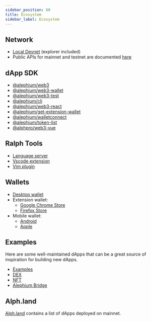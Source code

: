 ```yaml
---
sidebar_position: 60
title: Ecosystem
sidebar_label: Ecosystem
---
```


## Network

- [Local Devnet](https://github.com/alephium/alephium-stack#devnet) (explorer included)
- Public APIs for mainnet and testnet are documented [here](/infrastructure/public-services#api-aliases)

## dApp SDK

- [@alephium/web3](https://www.npmjs.com/package/@alephium/web3)
- [@alephium/web3-wallet](https://www.npmjs.com/package/@alephium/web3-wallet)
- [@alephium/web3-test](https://www.npmjs.com/package/@alephium/web3-test)
- [@alephium/cli](https://www.npmjs.com/package/@alephium/cli)
- [@alephium/web3-react](https://www.npmjs.com/package/@alephium/web3-react)
- [@alephium/get-extension-wallet](https://www.npmjs.com/package/@alephium/get-extension-wallet)
- [@alephium/walletconnect](https://www.npmjs.com/package/@alephium/walletconnect-provider)
- [@alephium/token-list](https://www.npmjs.com/package/@alephium/token-list)
- [@alphpro/web3-vue](https://www.npmjs.com/package/@alphpro/web3-vue)

## Ralph Tools

- [Language server](https://github.com/alephium/ralph-lsp)
- [Vscode extension](https://marketplace.visualstudio.com/items?itemName=alephium.ralph-vscode-alephium)
- [Vim plugin ](https://github.com/tdroxler/ralph.vim)

## Wallets

- [Desktop wallet](https://github.com/alephium/desktop-wallet/releases/latest)
- Extension wallet:
  - [Google Chrome Store](https://chrome.google.com/webstore/detail/alephium-extension-wallet/gdokollfhmnbfckbobkdbakhilldkhcj)
  - [Firefox Store](https://addons.mozilla.org/en-US/firefox/addon/alephiumextensionwallet/)
- Mobile wallet:
  - [Android](https://play.google.com/store/apps/details?id=org.alephium.wallet)
  - [Apple](https://apps.apple.com/us/app/alephium-wallet/id6469043072)

## Examples

Here are some well-maintained dApps that can be a great source of inspiration for building new dApps.

- [Examples](https://github.com/alephium/ralph-example)
- [DEX](https://github.com/alephium/alephium-dex/tree/master/contracts)
- [NFT](https://github.com/alephium/alephium-nft)
- [Alephium Bridge](https://github.com/alephium/wormhole-fork/tree/add-alephium-to-wormhole/alephium)

## Alph.land

[Alph.land](https://www.alph.land) contains a list of dApps deployed on mainnet.
